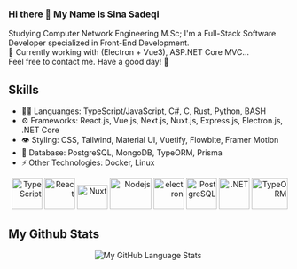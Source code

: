 ### Hi there 👋 My Name is Sina Sadeqi 

Studying Computer Network Engineering M.Sc; I'm a Full-Stack Software Developer specialized in Front-End Development. <br>
🔭 Currently working with (Electron + Vue3), ASP.NET Core MVC... <br>
Feel free to contact me. Have a good day! 🌱

## Skills
<ul>
  <li> 👨‍💻 Languanges: TypeScript/JavaScript, C#, C, Rust, Python, BASH </li>
  <li> ⚙️ Frameworks: React.js, Vue.js, Next.js, Nuxt.js, Express.js, Electron.js, .NET Core </li>
  <li> 👁️ Styling: CSS, Tailwind, Material UI, Vuetify, Flowbite, Framer Motion </li>
  <li> 🌱 Database: PostgreSQL, MongoDB, TypeORM, Prisma </li>
  <li> ⚡ Other Technologies: Docker, Linux </li>  
  <!-- LinuxOS(CLI), Redis, Socket.io, gRPC, GraphQL, Apollo, Kavenger, puppeteer, Jest, Cypress, React Testing Library, GSAP -->
  <!--  Concepts: Microservices, Clean Code, MVC, Design Patterns, OOP, CDN, CI/CD, Unit Testing, --> 
</ul> 
<p align="right" >
  
  <img src="https://seeklogo.com/images/T/typescript-logo-B29A3F462D-seeklogo.com.png" alt="TypeScript" width="55" height="55"/>
  <img src="https://www.vectorlogo.zone/logos/reactjs/reactjs-icon.svg" alt="React" width="55" height="55"/>  
  <img src="https://seeklogo.com/images/N/nuxt-logo-64E0472AA8-seeklogo.com.png" alt="Nuxt" width="55" height="43"/>
  <img src="https://seeklogo.com/images/N/nodejs-logo-065257DE24-seeklogo.com.png" alt="Nodejs" width="75" height="55"/>
  <img src="https://seeklogo.com/images/E/electron-software-logo-C231A437EA-seeklogo.com.png" alt="electron" width="55" height="55"/>  
  <!-- <img src="https://seeklogo.com/images/N/npm-logo-01B8642EDD-seeklogo.com.png" alt="NPM" width="55" height="55"/> --> 
  <img src="https://seeklogo.com/images/P/PostgreSQL_Inc-logo-09A7EFEB72-seeklogo.com.png" alt="PostgreSQL" width="55" height="55" margin="5"/>
  <img src="https://seeklogo.com/images/M/microsoft-net-framework-logo-B9BA1A3DA1-seeklogo.com.png" alt=".NET" width="55" height="55" margin="5"/>
  <img src="https://seeklogo.com/images/T/typeorm-logo-F243B34DEE-seeklogo.com.png" alt="TypeORM" width="65" height="55" margin="5"/>
  <!-- <img src="https://www.vectorlogo.zone/logos/git-scm/git-scm-icon.svg" alt="GIT" width="55" height="55"/> --> 
  <!-- <img src="https://seeklogo.com/images/B/bash-logo-BF4F6893D9-seeklogo.com.png" alt="BASH" width="55" height="55"/> -->
    
</p> 

## My Github Stats

<div align="center" >
  
  ![My GitHub Language Stats](https://github-readme-stats.vercel.app/api/top-langs/?username=Cimorexave&langs_count=7&theme=highcontrast&hide=html,css)

</div>


<!--
- 🔭 I’m currently working on ...
- 🌱 I’m currently learning ...
- 👯 I’m looking to collaborate on ...
- 🤔 I’m looking for help with ...
- 💬 Ask me about ...
- 📫 How to reach me: ...
- 😄 Pronouns: ...
- ⚡ Fun fact: ...
-->
